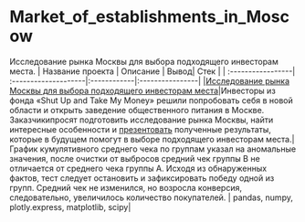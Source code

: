 # Market_of_establishments_in_Moscow
Исследование рынка Москвы для выбора подходящего инвесторам места.
| Название проекта  | Описание | Вывод| Стек |
| :-----------------| :--------------------|:------------|:----------------|
|[Исследование рынка Москвы для выбора подходящего инвесторам места](https://github.com/Polinailinet/Polinailinet-Market_of_establishments_in_Moscow/blob/main/Market_of_establishments_in_Moscow.ipynb)|Инвесторы из фонда «Shut Up and Take My Money» решили попробовать себя в новой области и открыть заведение общественного питания в Москве. Заказчикипросят подготовить исследование рынка Москвы, найти интересные особенности и [презентовать](https://github.com/Polinailinet/Polinailinet-Market_of_establishments_in_Moscow/blob/main/Market_of_establishments_in_Moscow.ipynb) полученные результаты, которые в будущем помогут в выборе подходящего инвесторам места.|График кумулятивного среднего чека по группам указал на аномальные значения, после очистки от выбросов средний чек группы B не отличается от среднего чека группы A. Исходя из обнаруженных фактов, тест следует остановить и зафиксировать победу одной из групп. Средний чек не изменился, но возросла конверсия, следовательно, увеличилось количество покупателей. | pandas, numpy, plotly.express, matplotlib, scipy|
